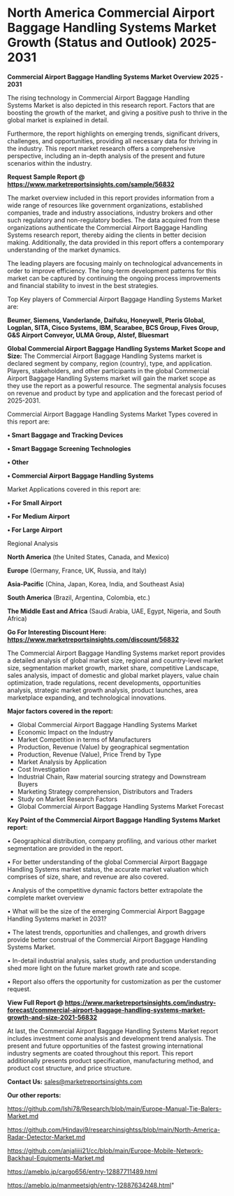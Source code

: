 # North America Commercial Airport Baggage Handling Systems Market Growth (Status and Outlook) 2025-2031

<Strong> Commercial Airport Baggage Handling Systems Market Overview 2025 - 2031</strong>

The rising technology in Commercial Airport Baggage Handling Systems Market is also depicted in this research report. Factors that are boosting the growth of the market, and giving a positive push to thrive in the global market is explained in detail.

Furthermore, the report highlights on emerging trends, significant drivers, challenges, and opportunities, providing all necessary data for thriving in the industry. This report market research offers a comprehensive perspective, including an in-depth analysis of the present and future scenarios within the industry.

<strong>Request Sample Report @ <a href=https://www.marketreportsinsights.com/sample/56832>https://www.marketreportsinsights.com/sample/56832</a></strong>

The market overview included in this report provides information from a wide range of resources like government organizations, established companies, trade and industry associations, industry brokers and other such regulatory and non-regulatory bodies. The data acquired from these organizations authenticate the Commercial Airport Baggage Handling Systems research report, thereby aiding the clients in better decision making. Additionally, the data provided in this report offers a contemporary understanding of the market dynamics.

The leading players are focusing mainly on technological advancements in order to improve efficiency. The long-term development patterns for this market can be captured by continuing the ongoing process improvements and financial stability to invest in the best strategies.

Top Key players of Commercial Airport Baggage Handling Systems Market are:

<strong>Beumer, Siemens, Vanderlande, Daifuku, Honeywell, Pteris Global, Logplan, SITA, Cisco Systems, IBM, Scarabee, BCS Group, Fives Group, G&S Airport Conveyor, ULMA Group, Alstef, Bluesmart</strong>

<strong><b>Global Commercial Airport Baggage Handling Systems Market Scope and Size:</b></strong>
The Commercial Airport Baggage Handling Systems market is declared segment by company, region (country), type, and application. Players, stakeholders, and other participants in the global Commercial Airport Baggage Handling Systems market will gain the market scope as they use the report as a powerful resource. The segmental analysis focuses on revenue and product by type and application and the forecast period of 2025-2031.

Commercial Airport Baggage Handling Systems Market Types covered in this report are:

<strong>• Smart Baggage and Tracking Devices

• Smart Baggage Screening Technologies

• Other

• Commercial Airport Baggage Handling Systems</strong>

Market Applications covered in this report are:

<strong>• For Small Airport

• For Medium Airport

• For Large Airport</strong> 

Regional Analysis

<strong>North America</strong> (the United States, Canada, and Mexico)

<strong>Europe</strong> (Germany, France, UK, Russia, and Italy)

<strong>Asia-Pacific</strong> (China, Japan, Korea, India, and Southeast Asia)

<strong>South America</strong> (Brazil, Argentina, Colombia, etc.)

<strong>The Middle East and Africa</strong> (Saudi Arabia, UAE, Egypt, Nigeria, and South Africa)

<strong>Go For Interesting Discount Here: <a href=https://www.marketreportsinsights.com/discount/56832>https://www.marketreportsinsights.com/discount/56832</a></strong>

The Commercial Airport Baggage Handling Systems market report provides a detailed analysis of global market size, regional and country-level market size, segmentation market growth, market share, competitive Landscape, sales analysis, impact of domestic and global market players, value chain optimization, trade regulations, recent developments, opportunities analysis, strategic market growth analysis, product launches, area marketplace expanding, and technological innovations.

<strong><b>Major factors covered in the report:</b></strong>
<ul>
  <li>Global Commercial Airport Baggage Handling Systems Market </li>
  <li>Economic Impact on the Industry</li>
  <li>Market Competition in terms of Manufacturers</li>
  <li>Production, Revenue (Value) by geographical segmentation</li>
  <li>Production, Revenue (Value), Price Trend by Type</li>
  <li>Market Analysis by Application</li>
  <li>Cost Investigation</li>
  <li>Industrial Chain, Raw material sourcing strategy and Downstream Buyers</li>
  <li>Marketing Strategy comprehension, Distributors and Traders</li>
  <li>Study on Market Research Factors</li>
  <li>Global Commercial Airport Baggage Handling Systems Market Forecast</li>
</ul>

<strong><b>Key Point of the Commercial Airport Baggage Handling Systems Market report:</b></strong>

• Geographical distribution, company profiling, and various other market segmentation are provided in the report.

• For better understanding of the global Commercial Airport Baggage Handling Systems market status, the accurate market valuation which comprises of size, share, and revenue are also covered.

• Analysis of the competitive dynamic factors better extrapolate the complete market overview

• What will be the size of the emerging Commercial Airport Baggage Handling Systems market in 2031?

• The latest trends, opportunities and challenges, and growth drivers provide better construal of the Commercial Airport Baggage Handling Systems Market.

• In-detail industrial analysis, sales study, and production understanding shed more light on the future market growth rate and scope.

• Report also offers the opportunity for customization as per the customer request.

<strong><b>View Full Report @ <a href=https://www.marketreportsinsights.com/industry-forecast/commercial-airport-baggage-handling-systems-market-growth-and-size-2021-56832>https://www.marketreportsinsights.com/industry-forecast/commercial-airport-baggage-handling-systems-market-growth-and-size-2021-56832</a></b></strong>


At last, the Commercial Airport Baggage Handling Systems Market report includes investment come analysis and development trend analysis. The present and future opportunities of the fastest growing international industry segments are coated throughout this report. This report additionally presents product specification, manufacturing method, and product cost structure, and price structure.

<strong>Contact Us:</strong>
sales@marketreportsinsights.com

<strong>Our other reports:</strong>

<a href=https://github.com/Ishi78/Research/blob/main/Europe-Manual-Tie-Balers-Market.md>https://github.com/Ishi78/Research/blob/main/Europe-Manual-Tie-Balers-Market.md</a>

<a href=https://github.com/Hindavi9/researchinsightss/blob/main/North-America-Radar-Detector-Market.md>https://github.com/Hindavi9/researchinsightss/blob/main/North-America-Radar-Detector-Market.md</a>

<a href=https://github.com/anjaliiii21/cc/blob/main/Europe-Mobile-Network-Backhaul-Equipments-Market.md>https://github.com/anjaliiii21/cc/blob/main/Europe-Mobile-Network-Backhaul-Equipments-Market.md</a>

<a href=https://ameblo.jp/cargo656/entry-12887711489.html>https://ameblo.jp/cargo656/entry-12887711489.html</a>

<a href=https://ameblo.jp/manmeetsigh/entry-12887634248.html>https://ameblo.jp/manmeetsigh/entry-12887634248.html</a>"

